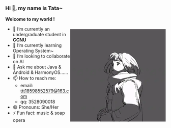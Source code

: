 ### Hi 👋, my name is Tata~

<img align="right" src="images/girl.gif" width="300" height="290" style="margin-top:40px"/>**Welcome to my world !**

- 🔭 I’m currently an undergraduate student in **CCNU**
- 🌱 I’m currently learning Operating System~
- 👯 I’m looking to collaborate on AI
- 💬 Ask me about Java & Android & HarmonyOS……
- 📫 How to reach me: 
  - email: ttt18598552579@163.com
  - qq: 3528090018
- 😄 Pronouns: She/Her
- ⚡ Fun fact: music & soap opera

